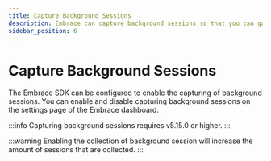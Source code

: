 ```yaml
---
title: Capture Background Sessions
description: Embrace can capture background sessions so that you can gain insight into user experiences that are affected by events that happen in the background.
sidebar_position: 6
---
```


# Capture Background Sessions

The Embrace SDK can be configured to enable the capturing of background sessions. You can enable and disable capturing background sessions on the settings page of the Embrace dashboard.

:::info
Capturing background sessions requires v5.15.0 or higher.
:::

:::warning
Enabling the collection of background session will increase the amount of sessions that are collected.
:::
